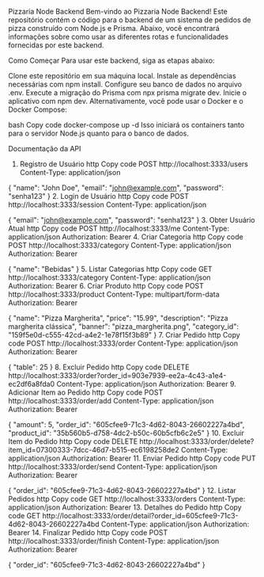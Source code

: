 Pizzaria Node Backend
Bem-vindo ao Pizzaria Node Backend! Este repositório contém o código para o backend de um sistema de pedidos de pizza construído com Node.js e Prisma. Abaixo, você encontrará informações sobre como usar as diferentes rotas e funcionalidades fornecidas por este backend.

Como Começar
Para usar este backend, siga as etapas abaixo:

Clone este repositório em sua máquina local.
Instale as dependências necessárias com npm install.
Configure seu banco de dados no arquivo .env.
Execute a migração do Prisma com npx prisma migrate dev.
Inicie o aplicativo com npm dev.
Alternativamente, você pode usar o Docker e o Docker Compose:

bash
Copy code
docker-compose up -d
Isso iniciará os containers tanto para o servidor Node.js quanto para o banco de dados.

Documentação da API
1. Registro de Usuário
http
Copy code
POST http://localhost:3333/users
Content-Type: application/json

{
  "name": "John Doe",
  "email": "john@example.com",
  "password": "senha123"
}
2. Login de Usuário
http
Copy code
POST http://localhost:3333/session
Content-Type: application/json

{
  "email": "john@example.com",
  "password": "senha123"
}
3. Obter Usuário Atual
http
Copy code
POST http://localhost:3333/me
Content-Type: application/json
Authorization: Bearer <token>
4. Criar Categoria
http
Copy code
POST http://localhost:3333/category
Content-Type: application/json
Authorization: Bearer <token>

{
  "name": "Bebidas"
}
5. Listar Categorias
http
Copy code
GET http://localhost:3333/category
Content-Type: application/json
Authorization: Bearer <token>
6. Criar Produto
http
Copy code
POST http://localhost:3333/product
Content-Type: multipart/form-data
Authorization: Bearer <token>

{
  "name": "Pizza Margherita",
  "price": "15.99",
  "description": "Pizza margherita clássica",
  "banner": "pizza_margherita.png",
  "category_id": "159f5e0d-c555-42cd-a4e2-1e78f15f3b89"
}
7. Criar Pedido
http
Copy code
POST http://localhost:3333/order
Content-Type: application/json
Authorization: Bearer <token>

{
  "table": 25
}
8. Excluir Pedido
http
Copy code
DELETE http://localhost:3333/order?order_id=903e7939-ee2a-4c43-a1e4-ec2df6a8fda0
Content-Type: application/json
Authorization: Bearer <token>
9. Adicionar Item ao Pedido
http
Copy code
POST http://localhost:3333/order/add
Content-Type: application/json
Authorization: Bearer <token>

{
  "amount": 5,
  "order_id": "605cfee9-71c3-4d62-8043-26602227a4bd",
  "product_id": "35b560b5-d758-4dc2-b50c-60b5cfb6c2e5"
}
10. Excluir Item do Pedido
http
Copy code
DELETE http://localhost:3333/order/delete?item_id=07300333-7dcc-46d7-b515-ec6198258de2
Content-Type: application/json
Authorization: Bearer <token>
11. Enviar Pedido
http
Copy code
PUT http://localhost:3333/order/send
Content-Type: application/json
Authorization: Bearer <token>

{
  "order_id": "605cfee9-71c3-4d62-8043-26602227a4bd"
}
12. Listar Pedidos
http
Copy code
GET http://localhost:3333/orders
Content-Type: application/json
Authorization: Bearer <token>
13. Detalhes do Pedido
http
Copy code
GET http://localhost:3333/order/detail?order_id=605cfee9-71c3-4d62-8043-26602227a4bd
Content-Type: application/json
Authorization: Bearer <token>
14. Finalizar Pedido
http
Copy code
POST http://localhost:3333/order/finish
Content-Type: application/json
Authorization: Bearer <token>

{
  "order_id": "605cfee9-71c3-4d62-8043-26602227a4bd"
}
